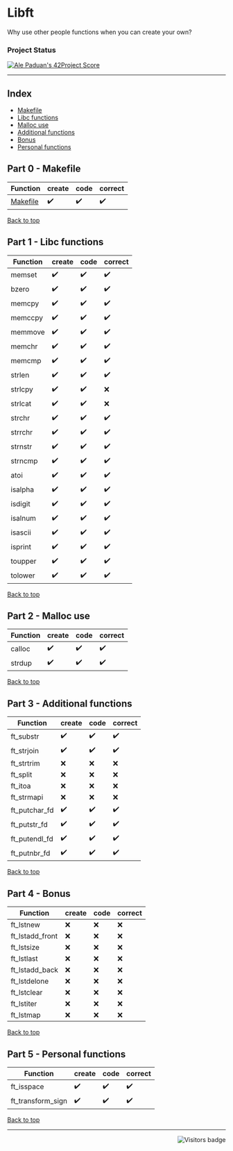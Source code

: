 # Libft
Why use other people functions when you can create your own?

### Project Status

[![Ale Paduan's 42Project Score](https://badge42.herokuapp.com/api/project/apaduan-/Libft)](https://projects.intra.42.fr/42cursus-libft/apaduan-)

--------------------

<a id='indice'></a>
## Index
- [Makefile](#part0)
- [Libc functions](#part1)
- [Malloc use](#part2)
- [Additional functions](#part3)
- [Bonus](#part4)
- [Personal functions](#part5)

<!-- Feito ✔️ -->
<!-- Não Feito ❌ -->

<a id='part0'></a>
## Part 0 - Makefile

| Function | create | code | correct |
| --- | --- | --- | --- |
| [Makefile](Makefile) | ✔️ | ✔️ | ✔️ |

[Back to top](#indice)

<a id='part1'></a>
## Part 1 - Libc functions

| Function | create | code | correct |
| --- | --- | --- | --- |
| memset | ✔️ | ✔️ | ✔️ |
| bzero	| ✔️ | ✔️ | ✔️ |
| memcpy |  ✔️ | ✔️ | ✔️ |
| memccpy | ✔️ | ✔️ | ✔️ |
| memmove | ✔️ | ✔️ | ✔️ |
| memchr | ✔️ | ✔️ | ✔️ |
| memcmp | ✔️ | ✔️ | ✔️ |
| strlen | ✔️ | ✔️ | ✔️ |
| strlcpy | ✔️ | ✔️ | ❌ |
| strlcat | ✔️ | ✔️ | ❌ |
| strchr | ✔️ | ✔️| ✔️ |
| strrchr | ✔️ | ✔️ | ✔️ |
| strnstr | ✔️ | ✔️ | ✔️ |
| strncmp | ✔️ | ✔️ | ✔️ |
| atoi | ✔️ | ✔️ | ✔️ |
| isalpha | ✔️ | ✔️ | ✔️ |
| isdigit | ✔️ | ✔️ | ✔️ |
| isalnum | ✔️ | ✔️ | ✔️ |
| isascii | ✔️ | ✔️ | ✔️ |
| isprint | ✔️ | ✔️ | ✔️ |
| toupper | ✔️ | ✔️ | ✔️ |
| tolower | ✔️ | ✔️ | ✔️ |

[Back to top](#indice)

<a id='part2'></a>
## Part 2 - Malloc use

| Function | create | code | correct |
| --- | --- | --- | --- |
| calloc | ✔️ | ✔️ | ✔️ |
| strdup | ✔️ | ✔️ | ✔️ |

[Back to top](#indice)

<a id='part3'></a>
## Part 3 - Additional functions

| Function | create | code | correct |
| --- | --- | --- | --- |
| ft_substr | ✔️ | ✔️ | ✔️ |
| ft_strjoin | ✔️ | ✔️ | ✔️ |
| ft_strtrim | ❌ | ❌ | ❌ |
| ft_split | ❌ | ❌ | ❌ |
| ft_itoa | ❌ | ❌ | ❌ |
| ft_strmapi | ❌ | ❌ | ❌ |
| ft_putchar_fd | ✔️ | ✔️ | ✔️ |
| ft_putstr_fd | ✔️ | ✔️ | ✔️ |
| ft_putendl_fd | ✔️ | ✔️ | ✔️ |
| ft_putnbr_fd | ✔️ | ✔️ | ✔️ |

[Back to top](#indice)

<a id='part4'></a>
## Part 4 - Bonus
| Function | create | code | correct |
| --- | --- | --- | --- |
| ft_lstnew | ❌ | ❌ |  ❌ |
| ft_lstadd_front | ❌ | ❌ | ❌ |
| ft_lstsize | ❌ | ❌ | ❌ |
| ft_lstlast | ❌ | ❌ | ❌ |
| ft_lstadd_back | ❌ | ❌ | ❌ |
| ft_lstdelone | ❌ | ❌ | ❌ |
| ft_lstclear | ❌ | ❌ | ❌ |
| ft_lstiter | ❌ | ❌ | ❌ |
| ft_lstmap	 | ❌ | ❌ | ❌ |

[Back to top](#indice)

<a id='part5'></a>
## Part 5 - Personal functions
| Function | create | code | correct |
| --- | --- | --- | --- |
| ft_isspace | ✔️ | ✔️ | ✔️ |
| ft_transform_sign | ✔️ | ✔️ | ✔️ |

[Back to top](#indice)

----------------

<img align="right" src="https://komarev.com/ghpvc/?username=oskadoskaposka&color=lightgrey&style=flat&label=visitors" alt="Visitors badge" />

<!-- Badge do Projeto => https://github.com/JaeSeoKim/badge42 -->

<!-- 
links para guardar

https://www.ti-enxame.com/pt/c/qual-e-diferenca-entre-char-const-e-const-char/957524743/ 
https://stackoverflow.com/questions/1789594/how-do-i-write-the-cd-command-in-a-makefile
-->
